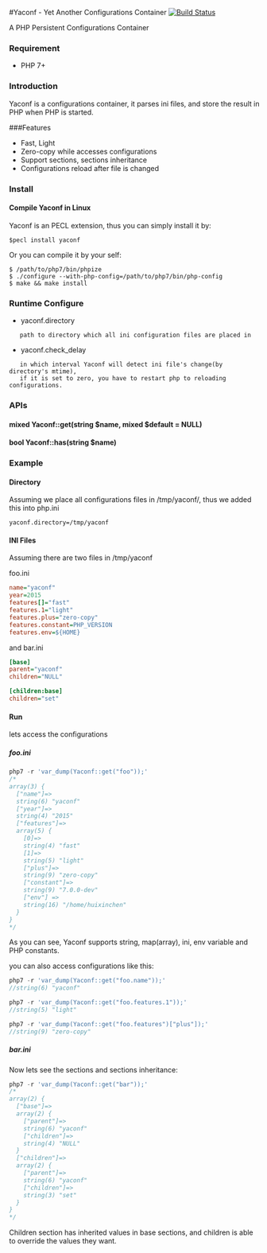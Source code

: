 #Yaconf - Yet Another Configurations Container
[![Build Status](https://secure.travis-ci.org/laruence/yaconf.png)](https://travis-ci.org/laruence/yaconf)

A PHP Persistent Configurations Container

### Requirement
- PHP 7+

### Introduction

Yaconf is a configurations container, it parses ini files, and store the result in PHP when PHP is started.

###Features
- Fast, Light
- Zero-copy while accesses configurations
- Support sections, sections inheritance
- Configurations reload after file is changed

### Install

#### Compile Yaconf in Linux
Yaconf is an PECL extension, thus you can simply install it by:

```
$pecl install yaconf
```
Or you can compile it by your self:
```
$ /path/to/php7/bin/phpize
$ ./configure --with-php-config=/path/to/php7/bin/php-config
$ make && make install
```

### Runtime Configure

- yaconf.directory    
```
   path to directory which all ini configuration files are placed in
```
- yaconf.check_delay  
```
   in which interval Yaconf will detect ini file's change(by directory's mtime),
   if it is set to zero, you have to restart php to reloading configurations.
```

### APIs

#### mixed Yaconf::get(string $name, mixed $default = NULL)
#### bool  Yaconf::has(string $name)

### Example

#### Directory
 
   Assuming we place all configurations files in /tmp/yaconf/, thus we added this into php.ini
```
yaconf.directory=/tmp/yaconf
````

#### INI Files

   Assuming there are two files in /tmp/yaconf

foo.ini
````ini
name="yaconf"
year=2015
features[]="fast"
features.1="light"
features.plus="zero-copy"
features.constant=PHP_VERSION
features.env=${HOME}
````
and bar.ini
````ini
[base]
parent="yaconf"
children="NULL"

[children:base]
children="set"
````
#### Run
lets access the configurations

##### foo.ini
````php
php7 -r 'var_dump(Yaconf::get("foo"));'
/*
array(3) {
  ["name"]=>
  string(6) "yaconf"
  ["year"]=>
  string(4) "2015"
  ["features"]=>
  array(5) {
    [0]=>
    string(4) "fast"
    [1]=>
    string(5) "light"
    ["plus"]=>
    string(9) "zero-copy"
    ["constant"]=>
    string(9) "7.0.0-dev"
	["env"] =>
	string(16) "/home/huixinchen"
  }
}
*/
````
As you can see, Yaconf supports string, map(array), ini, env variable and PHP constants.

you can also access configurations like this:
````php
php7 -r 'var_dump(Yaconf::get("foo.name"));'
//string(6) "yaconf"

php7 -r 'var_dump(Yaconf::get("foo.features.1"));'
//string(5) "light"

php7 -r 'var_dump(Yaconf::get("foo.features")["plus"]);'
//string(9) "zero-copy"
````

##### bar.ini
Now lets see the sections and sections inheritance:
````php
php7 -r 'var_dump(Yaconf::get("bar"));'
/*
array(2) {
  ["base"]=>
  array(2) {
    ["parent"]=>
    string(6) "yaconf"
    ["children"]=>
    string(4) "NULL"
  }
  ["children"]=>
  array(2) {
    ["parent"]=>
    string(6) "yaconf"
    ["children"]=>
    string(3) "set"
  }
}
*/
````

Children section has inherited values in base sections, and children is able to override the values they want.





